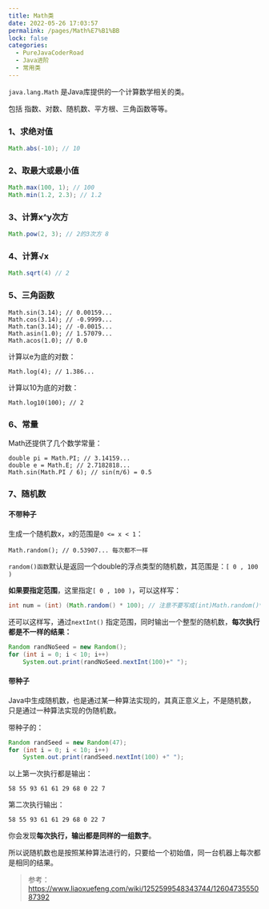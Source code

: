 ```yaml
---
title: Math类
date: 2022-05-26 17:03:57
permalink: /pages/Math%E7%B1%BB
lock: false
categories: 
  - PureJavaCoderRoad
  - Java进阶
  - 常用类
---
```

`java.lang.Math` 是Java库提供的一个计算数学相关的类。

包括 指数、对数、随机数、平方根、三角函数等等。



### 1、求绝对值

```java
Math.abs(-10); // 10
```

### 2、取最大或最小值

```java
Math.max(100, 1); // 100
Math.min(1.2, 2.3); // 1.2
```

### 3、计算x^y次方

```java
Math.pow(2, 3); // 2的3次方 8
```

### 4、计算√x

```java
Math.sqrt(4) // 2
```

### 5、三角函数

```
Math.sin(3.14); // 0.00159...
Math.cos(3.14); // -0.9999...
Math.tan(3.14); // -0.0015...
Math.asin(1.0); // 1.57079...
Math.acos(1.0); // 0.0
```

计算以e为底的对数：

```
Math.log(4); // 1.386...
```

计算以10为底的对数：

```
Math.log10(100); // 2
```

### 6、常量

Math还提供了几个数学常量：

```
double pi = Math.PI; // 3.14159...
double e = Math.E; // 2.7182818...
Math.sin(Math.PI / 6); // sin(π/6) = 0.5
```

### 7、随机数

#### 不带种子

生成一个随机数x，x的范围是`0 <= x < 1`：

```
Math.random(); // 0.53907... 每次都不一样
```

`random()函数`默认是返回一个double的浮点类型的随机数，其范围是：`[ 0 , 100 )`

**如果要指定范围**，这里指定`[ 0 , 100 )`，可以这样写：

```java
int num = (int) (Math.random() * 100); // 注意不要写成(int)Math.random()*3，这个结果为0，因为先执行了强制转换
```

还可以这样写，通过`nextInt()` 指定范围，同时输出一个整型的随机数，**每次执行都是不一样的结果：**

```java
Random randNoSeed = new Random();
for (int i = 0; i < 10; i++)
    System.out.print(randNoSeed.nextInt(100)+" ");
```



#### 带种子

 Java中生成随机数，也是通过某一种算法实现的，其真正意义上，不是随机数，只是通过一种算法实现的伪随机数。

带种子的：

```java
Random randSeed = new Random(47);
for (int i = 0; i < 10; i++)
    System.out.print(randSeed.nextInt(100) +" ");
```



以上第一次执行都是输出：

```
58 55 93 61 61 29 68 0 22 7 
```

第二次执行输出：

```
58 55 93 61 61 29 68 0 22 7 
```

你会发现**每次执行，输出都是同样的一组数字**。

所以说随机数也是按照某种算法进行的，只要给一个初始值，同一台机器上每次都是相同的结果。

> 参考：https://www.liaoxuefeng.com/wiki/1252599548343744/1260473555087392
